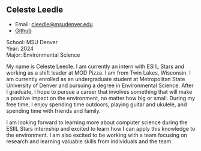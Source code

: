 ## Celeste Leedle  
* Email: cleedle@msudenver.edu
* <a href="https://github.com/cleedle">Github</a>

School: MSU Denver   
Year: 2024    
Major: Environmental Science   

My name is Celeste Leedle. I am currently an intern with ESIIL Stars and working as a shift leader at MOD Pizza. I am from Twin Lakes, Wisconsin. I am currently enrolled as an undergraduate student at Metropolitan State University of Denver and pursuing a degree in Environmental Science. After I graduate, I hope to pursue a career that involves something that will make a positive impact on the environment, no matter how big or small. During my free time, I enjoy spending time outdoors, playing guitar and ukulele, and spending time with friends and family.  

I am looking forward to learning more about computer science during the ESIIL Stars internship and excited to learn how I can apply this knowledge to the environment. I am also excited to be working with a team focusing on research and learning valuable skills from individuals and the team.  
